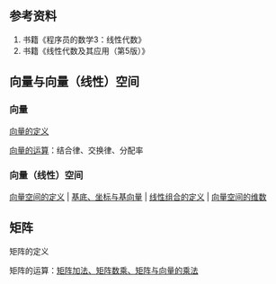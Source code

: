 ## 参考资料

1. 书籍《程序员的数学3：线性代数》
2. 书籍《线性代数及其应用（第5版）》

## 向量与向量（线性）空间

### 向量

[向量的定义]( '1-1.1.1')

[向量的运算]( '1-1.1.1')：结合律、交换律、分配率

### 向量（线性）空间

[向量空间的定义]( '1-1.1.3') | [基底、坐标与基向量]( '1-1.1.3~1.1.4') | [线性组合的定义]( '1-1.1.4') | [向量空间的维数]( '1-1.1.5')

## 矩阵

矩阵的定义

矩阵的运算：[矩阵加法、矩阵数乘、矩阵与向量的乘法]( '1-1.2.1')

